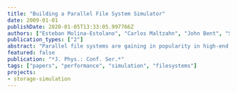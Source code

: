 ```yaml
---
title: "Building a Parallel File System Simulator"
date: 2009-01-01
publishDate: 2020-01-05T13:33:05.997766Z
authors: ["Esteban Molina-Estolano", "Carlos Maltzahn", "John Bent", "Scott A. Brandt"]
publication_types: ["2"]
abstract: "Parallel file systems are gaining in popularity in high-end computing centers as well as commercial data centers. High-end computing systems are expected to scale exponentially and to pose new challenges to their storage scalability in terms of cost and power. To address these challenges scientists and file system designers will need a thorough understanding of the design space of parallel file systems. Yet there exist few systematic studies of parallel file system behavior at petabyte- and exabyte scale. An important reason is the significant cost of getting access to large-scale hardware to test parallel file systems. To contribute to this understanding we are building a parallel file system simulator that can simulate parallel file systems at very large scale. Our goal is to simulate petabyte-scale parallel file systems on a small cluster or even a single machine in reasonable time and fidelity. With this simulator, file system experts will be able to tune existing file systems for specific workloads, scientists and file system deployment engineers will be able to better communicate workload requirements, file system designers and researchers will be able to try out design alternatives and innovations at scale, and instructors will be able to study very large-scale parallel file system behavior in the class room. In this paper we describe our approach and provide preliminary results that are encouraging both in terms of fidelity and simulation scalability."
featured: false
publication: "*J. Phys.: Conf. Ser.*"
tags: ["papers", "performance", "simulation", "filesystems"]
projects:
- storage-simulation
---
```


